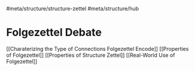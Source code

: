 #meta/structure/structure-zettel #meta/structure/hub 

# Folgezettel Debate
[[Charaterizing the Type of Connections Folgezettel Encode]]
[[Properties of Folgezettel]]
[[Properties of Structure Zettel]]
[[Real-World Use of Folgezettel]]
